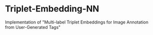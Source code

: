 # Triplet-Embedding-NN
Implementation of "Multi-label Triplet Embeddings for Image Annotation from User-Generated Tags"
